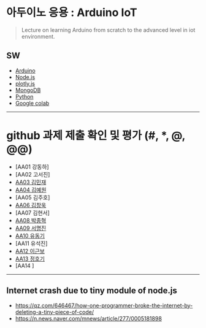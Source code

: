 # 아두이노 응용 : Arduino IoT
> Lecture on learning Arduino from scratch to the advanced level in iot environment.

## SW
- [Arduino](https://www.arduino.cc/)
- [Node.js](https://nodejs.org/ko/)
- [plotly.js](https://plot.ly/)
- [MongoDB](https://www.mongodb.com/download-center#community)
- [Python](https://www.anaconda.com)
- [Google colab](https://colab.research.google.com/)
---

# github 과제 제출 확인 및 평가 (#, *, @, @@)
- [AA01	강동하]
- [AA02	고서진]
- [AA03	김민재](https://github.com/AR23-KMJ/aa03)
- [AA04	김예원](https://github.com/yewon1621/aa04)
- [AA05	김주호]
- [AA06 김창욱](https://github.com/HM0007/AA06)
- [AA07	김현서]
- [AA08 박종혁](https://github.com/Park-Jong-Hyeok/aa08)
- [AA09	서명진](https://github.com/smj3343/aa09) 
- [AA10	유동기](https://github.com/wtfwtfs/aa10)
- [AA11	유석진]
- [AA12 이근보](https://github.com/GuenBoLee/aa12)
- [AA13	정호기](https://github.com/JeongHogi/AA13)
- [AA14	]

---
## Internet crash due to tiny module of node.js
* https://qz.com/646467/how-one-programmer-broke-the-internet-by-deleting-a-tiny-piece-of-code/
* https://n.news.naver.com/mnews/article/277/0005181898

